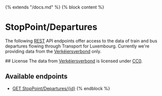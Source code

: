 {% extends "/docs.md" %}
{% block content %}
# StopPoint/Departures
The following [REST](https://en.wikipedia.org/wiki/Representational_state_transfer) API endpoints offer access to the data of train and bus departures flowing through Transport for Luxembourg.
Currently we're providing data from the [Verkéiersverbond](https://data.public.lu/en/organizations/mobiliteitszentral/) only.

## License
The data from [Verkéiersverbond](https://data.public.lu/en/organizations/mobiliteitszentral/) is licensed under [CC0](https://creativecommons.org/publicdomain/zero/1.0/).

## Available endpoints
- [GET StopPoint/Departures/{id}](/RESTAPIs/StopPoint/Departures/id.md)
{% endblock %}
